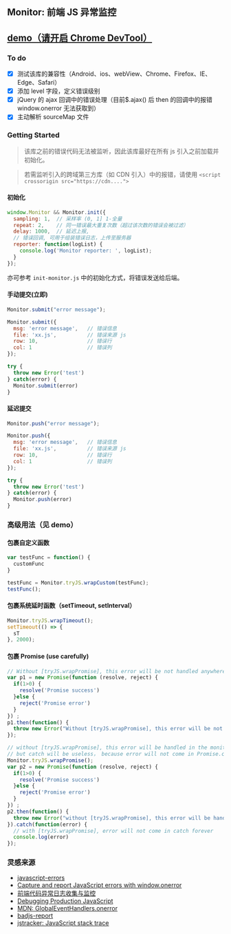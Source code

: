 Monitor: 前端 JS 异常监控
---

## [demo（请开启 Chrome DevTool）](http://demo.qpdiy.com/chulinyin/monitorDemo/)

### To do
- [x] 测试该库的兼容性（Android、ios、webView、Chrome、Firefox、IE、Edge、Safari）
- [x] 添加 level 字段，定义错误级别
- [x] jQuery 的 ajax 回调中的错误处理（目前$.ajax() 后 then 的回调中的报错 window.onerror 无法获取到）
- [x] 主动解析 sourceMap 文件

### Getting Started
> 该库之前的错误代码无法被监听，因此该库最好在所有 js 引入之前加载并初始化。

> 若需监听引入的跨域第三方库（如 CDN 引入）中的报错，请使用 `<script crossorigin src="https://cdn....">`

#### 初始化
```javascript
window.Monitor && Monitor.init({
  sampling: 1,  // 采样率 (0, 1] 1-全量
  repeat: 2,    // 同一错误最大重复次数（超过该次数的错误会被过滤）
  delay: 1000,  // 延迟上报,
  // 错误回调, 可用于组装错误日志，上传至服务器
  reporter: function(logList) {
    console.log('Monitor reporter: ', logList);
  }
});
```

亦可参考 `init-monitor.js` 中的初始化方式，将错误发送给后端。

#### 手动提交(立即)
```javascript
Monitor.submit("error message");

Monitor.submit({
  msg: 'error message',   // 错误信息
  file: 'xx.js',          // 错误来源 js
  row: 10,                // 错误行
  col: 1                  // 错误列
});

try {
  throw new Error('test')
} catch(error) {
  Monitor.submit(error)
}
```

#### 延迟提交
```javascript
Monitor.push("error message");

Monitor.push({
  msg: 'error message',   // 错误信息
  file: 'xx.js',          // 错误来源 js
  row: 10,                // 错误行
  col: 1                  // 错误列
});

try {
  throw new Error('test')
} catch(error) {
  Monitor.push(error)
}
```

### 高级用法（见 demo）

#### 包裹自定义函数
```javascript
var testFunc = function() {
  customFunc
}

testFunc = Monitor.tryJS.wrapCustom(testFunc);
testFunc();
```

#### 包裹系统延时函数（setTimeout, setInterval）
```javascript
Monitor.tryJS.wrapTimeout();
setTimeout(() => {
  sT
}, 2000);
```

#### 包裹 Promise (use carefully)
```javascript
// Without [tryJS.wrapPromise], this error will be not handled anywhere.
var p1 = new Promise(function (resolve, reject) {
  if(1>0) {
    resolve('Promise success')
  }else {
    reject('Promise error')
  }
}) ;
p1.then(function() {
  throw new Error("Without [tryJS.wrapPromise], this error will be not handled anywhere.");
});

// without [tryJS.wrapPromise], this error will be handled in the monitor, 
// but catch will be useless， because error will not come in Promise.catch forever
Monitor.tryJS.wrapPromise();
var p2 = new Promise(function (resolve, reject) {
  if(1>0) {
    resolve('Promise success')
  }else {
    reject('Promise error')
  }
}) ;
p2.then(function() {
  throw new Error("without [tryJS.wrapPromise], this error will be handled in the monitor, but catch will be useless");
}).catch(function(error) {
  // with [tryJS.wrapPromise], error will not come in catch forever
  console.log(error)
});
```

### 灵感来源
- [javascript-errors](https://github.com/mknichel/javascript-errors)
- [Capture and report JavaScript errors with window.onerror](https://blog.sentry.io/2016/01/04/client-javascript-reporting-window-onerror.html)
- [前端代码异常日志收集与监控](http://www.cnblogs.com/hustskyking/p/fe-monitor.html)
- [Debugging Production JavaScript](https://medium.com/javascript-scene/debugging-production-javascript-469668ba247b)
- [MDN: GlobalEventHandlers.onerror](https://developer.mozilla.org/en-US/docs/Web/API/GlobalEventHandlers/onerror)
- [badjs-report](https://github.com/BetterJS/badjs-report)
- [jstracker: JavaScript stack trace](https://github.com/CurtisCBS/monitor)